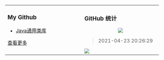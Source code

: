 <table align="center"><tr>
  <td valign="top" width="45%">

  ### My Github
  - [Java通用类库](https://github.com/jqmtony/xplus-commons-utils)

[查看更多](https://github.com/jqmtony?tab=repositories)

  </td>
  <td valign="top" width="45%">

  ### GitHub 统计
<p align="center">
  <img src="https://github-readme-stats.vercel.app/api?username=jqmtony"/>
</p>

> 2021-04-23 20:26:29
    
<a title="Hits" target="_blank" href="https://github.com/jqmtony/jqmtony">
    <img src="https://avatars.githubusercontent.com/u/8081330?v=4">
</a>

</td>
</tr></table>
